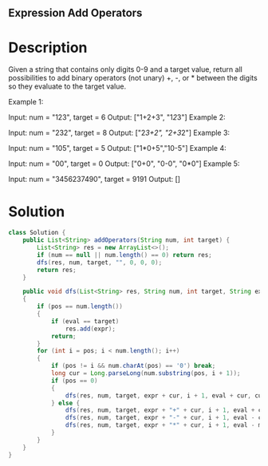 Expression Add Operators
---

# Description
Given a string that contains only digits 0-9 and a target value, return all possibilities to add binary operators (not unary) +, -, or * between the digits so they evaluate to the target value.

Example 1:

Input: num = "123", target = 6
Output: ["1+2+3", "1*2*3"]
Example 2:

Input: num = "232", target = 8
Output: ["2*3+2", "2+3*2"]
Example 3:

Input: num = "105", target = 5
Output: ["1*0+5","10-5"]
Example 4:

Input: num = "00", target = 0
Output: ["0+0", "0-0", "0*0"]
Example 5:

Input: num = "3456237490", target = 9191
Output: []


# Solution
```java
class Solution {
    public List<String> addOperators(String num, int target) {
        List<String> res = new ArrayList<>();
        if (num == null || num.length() == 0) return res;
        dfs(res, num, target, "", 0, 0, 0);
        return res;
    }

    public void dfs(List<String> res, String num, int target, String expr, int pos, long eval, long multed)
    {
        if (pos == num.length())
        {
            if (eval == target)
                res.add(expr);
            return;
        }
        for (int i = pos; i < num.length(); i++)
        {
            if (pos != i && num.charAt(pos) == '0') break;
            long cur = Long.parseLong(num.substring(pos, i + 1));
            if (pos == 0)
            {
                dfs(res, num, target, expr + cur, i + 1, eval + cur, cur);
            } else {
                dfs(res, num, target, expr + "+" + cur, i + 1, eval + cur, cur);
                dfs(res, num, target, expr + "-" + cur, i + 1, eval - cur, -cur);
                dfs(res, num, target, expr + "*" + cur, i + 1, eval - multed + multed * cur, multed * cur);
            }
        }
    }
}
```
